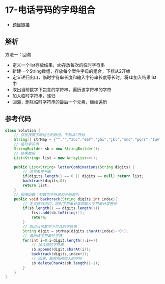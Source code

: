 # 17-电话号码的字母组合

- [题目链接](https://leetcode-cn.com/problems/letter-combinations-of-a-phone-number/)

## 解析

方法一：回溯
- 定义一个list存放结果，sb存放每次的临时字符串
- 新建一个String数组，存放每个案件字母的组合，下标从2开始
- 定义递归出口，临时字符串长度和输入字符串长度等长时，将sb加入结果list中
- 取出当前数字下包含的字符串，遍历该字符串的字符
- 加入临时字符串，递归
- 回溯，删除临时字符串的最后一个元素，继续遍历

## 参考代码
```Java
class Solution {
    // 存放按键字母组合的数组，下标从2开始
    String[] strMap = {"","","abc","def","ghi","jkl","mno","pqrs","tuv","wxyz"};
    // 临时字符串
    StringBuilder sb = new StringBuilder();
    // 结果数组
    List<String> list = new ArrayList<>();
    
    public List<String> letterCombinations(String digits) {
        // 边界条件判断
        if(digits.length() == 0 || digits == null) return list;
        backtrack(digits,0);
        return list;
    }
    // 回溯函数：参数为字符串和开始索引
    public void backtrack(String digits,int index){
        // 定义递归出口，临时字符串长度和输入字符串长度等长
        if(sb.length() == digits.length()){
            list.add(sb.toString());
            return;
        }
        // 取出当前数字下包含的字符串
        String digit = strMap[digits.charAt(index)-'0'];
        // 遍历该字符串的字符
        for(int i=0;i<digit.length();i++){
            // 加入临时字符串
            sb.append(digit.charAt(i));
            backtrack(digits,index+1);
            // 回溯，删除刚刚加入的字符
            sb.deleteCharAt(sb.length()-1);
        }
    }
}
```
